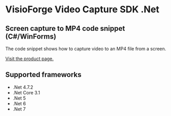 ﻿# VisioForge Video Capture SDK .Net

## Screen capture to MP4 code snippet (C#/WinForms)

The code snippet shows how to capture video to an MP4 file from a screen.

[Visit the product page.](https://www.visioforge.com/video-capture-sdk-net)

## Supported frameworks

* .Net 4.7.2
* .Net Core 3.1
* .Net 5
* .Net 6
* .Net 7